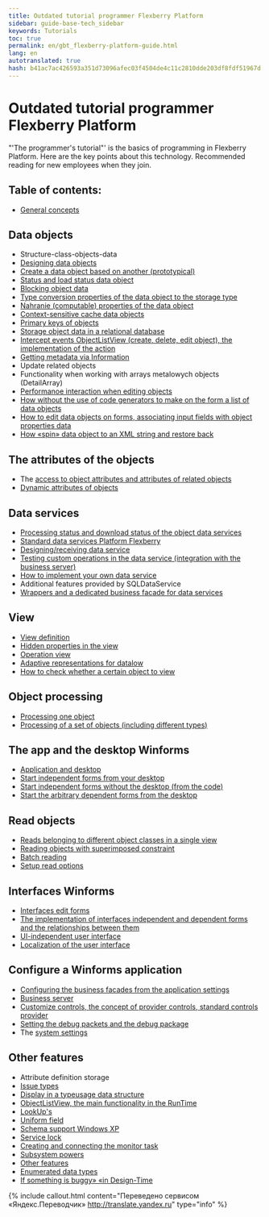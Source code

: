 ```yaml
---
title: Outdated tutorial programmer Flexberry Platform
sidebar: guide-base-tech_sidebar
keywords: Tutorials
toc: true
permalink: en/gbt_flexberry-platform-guide.html
lang: en
autotranslated: true
hash: b41ac7ac426593a351d73096afec03f4504de4c11c2810dde203df8fdf51967d
---
```


# Outdated tutorial programmer Flexberry Platform

"'The programmer's tutorial"' is the basics of programming in Flexberry Platform. Here are the key points about this technology. Recommended reading for new employees when they join.

## Table of contents:
* [General concepts](general-concepts.html)
## Data objects
* Structure-class-objects-data
* [Designing data objects](construction--data-objects.html)
* [Create a data object based on another (prototypical)](data-object-prototype.html)
* [Status and load status data object](fo_object-status.html)
* [Blocking object data](blocking-object-data.html)
* [Type conversion properties of the data object to the storage type](fo_convert-type-property.html)
* [Nahranie (computable) properties of the data object](fo_not-stored-attributes.html)
* [Context-sensitive cache data objects](context--sensitive--cache--data--objects.html)
* [Primary keys of objects](fo_primary-keys-objects.html)
* [Storage object data in a relational database](fo_storing-data-objects.html)
* [Intercept events ObjectListView (create, delete, edit object), the implementation of the action](interception-events--object-list-view.html)
* [Getting metadata via Information](fo_methods-class-information.html)
* Update related objects
* Functionality when working with arrays metalowych objects (DetailArray)
* [Performanoe interaction when editing objects](interaction-between-forms-when-editing-objects.html)
* [How without the use of code generators to make on the form a list of data objects](make-a-list-of-data-objects-without-generators.html)
* [How to edit data objects on forms, associating input fields with object properties data ](edit--data-objects-on--forms.html)
* [How «spin» data object to an XML string and restore back](aggregating-function.html)
## The attributes of the objects
* The [access to object attributes and attributes of related objects](fo_own-object-attributes.html)
* [Dynamic attributes of objects](dynamic-properties.html)
## Data services
* [Processing status and download status of the object data services](fo_processing-status-condition-load.html)
* [Standard data services Platform Flexberry](standard-data-services.html)
* [Designing/receiving data service](fo_construction-ds.html)
* [Testing custom operations in the data service (integration with the business server)](fo_user-operations-dataservice.html)
* [How to implement your own data service](implement-a-custom--data-service.html)
* Additional features provided by SQLDataService
* [Wrappers and a dedicated business facade for data services](wraps-and-specialized-business-facade-for-data-services.html)
## View
* [View definition](fd_view-definition.html)
* [Hidden properties in the view](hidden--properties--in--view.html)
* [Operation view](view--operations.html)
* [Adaptive representations for datalow](adaptive-views-for-details.html)
* [How to check whether a certain object to view](test-object-for-viewing.html)
## Object processing
* [Processing one object](processing-one-object.html)
* [Processing of a set of objects (including different types)](fo_processing-multiple-objects.html)
## The app and the desktop Winforms
* [Application and desktop](app-desktop.html)
* [Start independent forms from your desktop](running-independent-forms-from-the-desktop.html)
* [Start independent forms without the desktop (from the code)](running-independent-forms-without-desktop.html)
* [Start the arbitrary dependent forms from the desktop](running-any-dependent-forms-from-the-desktop.html)
## Read objects
* [Reads belonging to different object classes in a single view](reading-several-types-objects.html)
* [Reading objects with superimposed constraint](Чтение-объектов-с-наложенным-ограничением.html)
* [Batch reading](fo_reading-portion.html)
* [Setup read options ](fo_loading-customization-struct.html)
## Interfaces Winforms
* [Interfaces edit forms](interfaces--edit-forms.html)
* [The implementation of interfaces independent and dependent forms and the relationships between them](implementation-interfaces-independent-and-dependent-forms-and-relationship-between-them.html)
* [UI-independent user interface](u-i-independent-user-interface.html)
* [Localization of the user interface](localization--u-i.html)
## Configure a Winforms application

* [Configuring the business facades from the application settings ](configuring-business-facades-of-application-settings.html)
* [Business server](fo_business-server.html)
* [Customize controls, the concept of provider controls, standard controls provider](control-provider-winforms.html)
* [Setting the debug packets and the debug package](visual-studio-design-packages.html)
* The [system settings](setting-manager.html)
## Other features
* Attribute definition storage
* [Issue types](fo_type-usage-problem.html)
* [Display in a typeusage data structure](fo_type-usage.html)
* [ObjectListView, the main functionality in the RunTime](object-list-view-basic-functionality-in--run-time.html)
* [LookUp's](fa_lookup-overview.html)
* [Uniform field ](Универсальная-форма-редактирования.html)
* [Schema support Windows XP](support-schemes--windows--x-p.html)
* [Service lock](lock-service.html)
* [Creating and connecting the monitor task](fo_creating-connection-bt-monitor.html)
* [Subsystem powers](efs_right-manager-module.html)
* [Other features](class-image.html)
* [Enumerated data types](fd_enumerations.html)
* [If something is buggy» «in Design-Time](design--time--errors.html)



{% include callout.html content="Переведено сервисом «Яндекс.Переводчик» <http://translate.yandex.ru>" type="info" %}